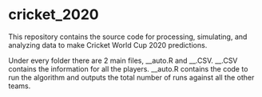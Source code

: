 # cricket_2020
This repository contains the source code for processing, simulating, and analyzing data to make Cricket World Cup 2020 predictions.

Under every folder there are 2 main files, __auto.R and __.CSV. 
__.CSV contains the information for all the players. 
__auto.R contains the code to run the algorithm and outputs the total number of runs against all the other teams. 
